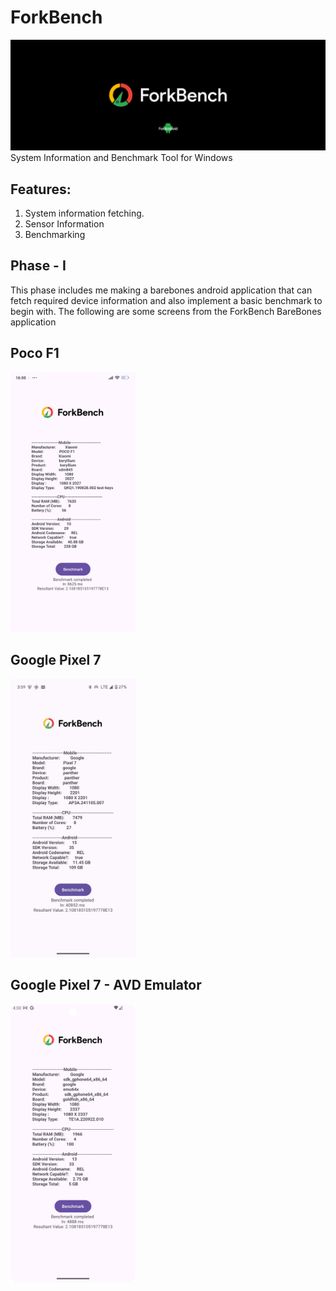 # ForkBench
![screenshot](resources/forAndroid.png)
System Information and Benchmark Tool for Windows

## Features: 
1. System information fetching.
2. Sensor Information
3. Benchmarking

## Phase - I 
This phase includes me making a barebones android application that can fetch required device information and also implement a basic benchmark to begin with.
The following are some screens from the ForkBench BareBones application

## Poco F1
  <img src="resources/poco_f1_barebones.jpg" width="200" />

## Google Pixel 7
  <img src="resources/pixel7_real_barebones.png" width="200" />

## Google Pixel 7 - AVD Emulator
  <img src="resources/pixel7_emu_barebones.png" width="200" />
